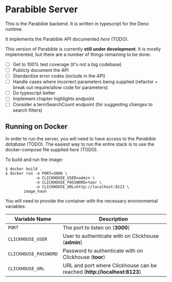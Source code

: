 # Parabible Server

This is the Parabible backend. It is written in typescript for the Deno runtime.

It implements the Parabible API documented *here* (TODO).

This version of Parabible is currently **still under development**. It is mostly implemented, but there are a number of things remaining to be done:

 - [ ] Get to 100% test coverage (it's not a big codebase)
 - [ ] Publicly document the API
 - [ ] Standardize error codes (include in the API)
 - [ ] Handle cases where incorrect parameters being supplied (refactor + break out require/allow code for parameters)
 - [ ] Do typescript better
 - [ ] Implement chapter highlights endpoint
 - [ ] Consider a termSearchCount endpoint (for suggesting changes to search filters)

## Running on Docker

In order to run the server, you will need to have access to the *Parabible database* (TODO). The easiest way to run the entire stack is to use the docker-compose file supplied *here* (TODO).

To build and run the image:

```
$ docker build .
$ docker run -e PORT=3000 \
             -e CLICKHOUSE_USER=admin \
             -e CLICKHOUSE_PASSWORD=toor \
             -e CLICKHOUSE_URL=http://localhost:8123 \
        image_hash
```

You will need to provide the container with the necessary environmental variables:

| Variable Name | Description |
|---------------|-------------|
| `PORT` | The port to listen on (**3000**) |
| `CLICKHOUSE_USER` | User to authenticate with on Clickhouse (**admin**) |
| `CLICKHOUSE_PASSWORD` | Password to authenticate with on Clickhouse (**toor**) |
| `CLICKHOUSE_URL` | URL and port where Clickhouse can be reached (**http://localhost:8123**) |
